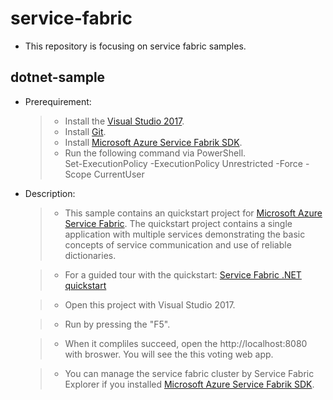 # service-fabric

* This repository is focusing on service fabric samples.

## dotnet-sample
* Prerequirement:
    >* Install the [Visual Studio 2017](https://www.visualstudio.com/).
    >* Install [Git](https://git-scm.com/).
    >* Install [Microsoft Azure Service Fabrik SDK](http://www.microsoft.com/web/handlers/webpi.ashx?command=getinstallerredirect&appid=MicrosoftAzure-ServiceFabric-CoreSDK).
    >* Run the following command via PowerShell.
        </br> Set-ExecutionPolicy -ExecutionPolicy Unrestricted -Force -Scope CurrentUser
    

* Description:
    >* This sample contains an quickstart project for [Microsoft Azure Service Fabric](https://azure.microsoft.com/services/service-fabric/). The quickstart project contains a single application with multiple services demonstrating the basic concepts of service communication and use of reliable dictionaries.

    >* For a guided tour with the quickstart:
    [Service Fabric .NET quickstart](https://docs.microsoft.com/en-us/azure/service-fabric/service-fabric-quickstart-dotnet)

    >* Open this project with Visual Studio 2017.

    >* Run by pressing the "F5".

    >* When it compliles succeed, open the http://localhost:8080 with broswer. You will see the this voting web app.
    
    >* You can manage the service fabric cluster by Service Fabric Explorer if you installed [Microsoft Azure Service Fabrik SDK](http://www.microsoft.com/web/handlers/webpi.ashx?command=getinstallerredirect&appid=MicrosoftAzure-ServiceFabric-CoreSDK).

